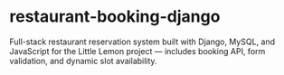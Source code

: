 # restaurant-booking-django
Full-stack restaurant reservation system built with Django, MySQL, and JavaScript for the Little Lemon project — includes booking API, form validation, and dynamic slot availability.
